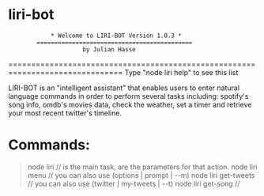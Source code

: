 # liri-bot

                * Welcome to LIRI-BOT Version 1.0.3 * 
            ============================================
                         by Julian Hasse


===============================================================================
Type "node liri help" to see this list

LIRI-BOT is an "intelligent assistant" that enables users to enter natural language 
commands in order to perform several tasks including: spotify's song info, omdb's movies data, 
check the weather, set a timer and retrieve your most recent twitter's timeline.


Commands:
===============================================================================

> node liri <ACTION> <ARGUMENTS> // <ACTION> is the main task, <ARGUMENTS> are the parameters for that action. 
> node liri menu  // you can also use (options | prompt | --m)
> node liri get-tweets  // you can also use (twitter | my-tweets | --t)
> node liri get-song // <title> you can also use (spotify-this-song | spotify | --s)
> node liri get-movie // <title you can also use (movie-this | omdb | --mv)
> node liri get-weather <ARGUMENTS> // <City | more than 2 words surrounded with quotations, eg. 'Austin TX'>
> node liri set-timer <ARGUMENTS> // <value in seconds | you can also use (--st)
> node liri do-what-it-says // will take the text of random.txt and call one of LIRI's commands)